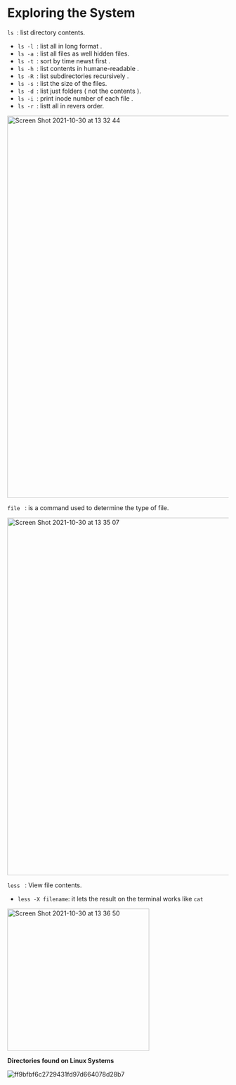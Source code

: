 # Exploring the System

```ls ```: list directory contents.

* ```ls -l ```: list all in long format .
* ```ls -a ```: list all files as well hidden files.
* ```ls -t ```: sort by time newst first .
* ```ls -h ```: list contents in humane-readable .
* ```ls -R ```: list subdirectories recursively .
* ```ls -s ```: list the size of the files.
* ```ls -d ```: list just folders ( not the contents ).
* ```ls -i ```: print inode number of each file .
* ```ls -r ```: listt all in revers order.

<img width="869" alt="Screen Shot 2021-10-30 at 13 32 44" src="https://user-images.githubusercontent.com/92652606/139531294-c82f21fb-59d0-400d-a382-a52be30157f4.png">

```file ``` : is a command used to determine the type of file.


<img width="813" alt="Screen Shot 2021-10-30 at 13 35 07" src="https://user-images.githubusercontent.com/92652606/139531379-10920de6-ca74-454d-9dc6-5a1770d21d7c.png">

```less ``` :  View file contents.

* ``` less -X filename ```: it lets the result on the terminal works like ```cat```


<img width="323" alt="Screen Shot 2021-10-30 at 13 36 50" src="https://user-images.githubusercontent.com/92652606/139531427-796890ee-2c28-4a8a-8370-4d8fa6e5bbb0.png">

<b> Directories found on Linux Systems </b>

![ff9bfbf6c2729431fd97d664078d28b7](https://user-images.githubusercontent.com/92652606/139531780-87c9be11-22e7-4597-8041-0b13f9bdd8cd.jpg)
